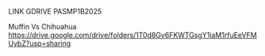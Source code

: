LINK GDRIVE PASMP1B2025

Muffin Vs Chihuahua
https://drive.google.com/drive/folders/1T0d8Gv6FKWTGsgY1iaM1rfuEeVFMUybZ?usp=sharing
